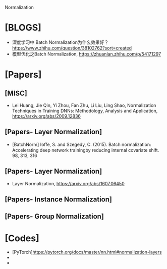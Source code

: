 Normalization

# [BLOGS]
+ 深度学习中 Batch Normalization为什么效果好？https://www.zhihu.com/question/38102762?sort=created
+ 模型优化之Batch Normalization, https://zhuanlan.zhihu.com/p/54171297


# [Papers]

## [MISC]
+ Lei Huang, Jie Qin, Yi Zhou, Fan Zhu, Li Liu, Ling Shao, Normalization Techniques in Training DNNs: Methodology, Analysis and Application, https://arxiv.org/abs/2009.12836


## [Papers- Layer Normalization]
+ [BatchNorm] Ioﬀe, S. and Szegedy, C. (2015). Batch normalization: Accelerating deep network trainingby reducing internal covariate shift. 98, 313, 316

## [Papers- Layer Normalization]
+ Layer Normalization, https://arxiv.org/abs/1607.06450

## [Papers- Instance Normalization]

## [Papers- Group Normalization]

# [Codes]
+ [PyTorch]https://pytorch.org/docs/master/nn.html#normalization-layers
+ 
+ 
